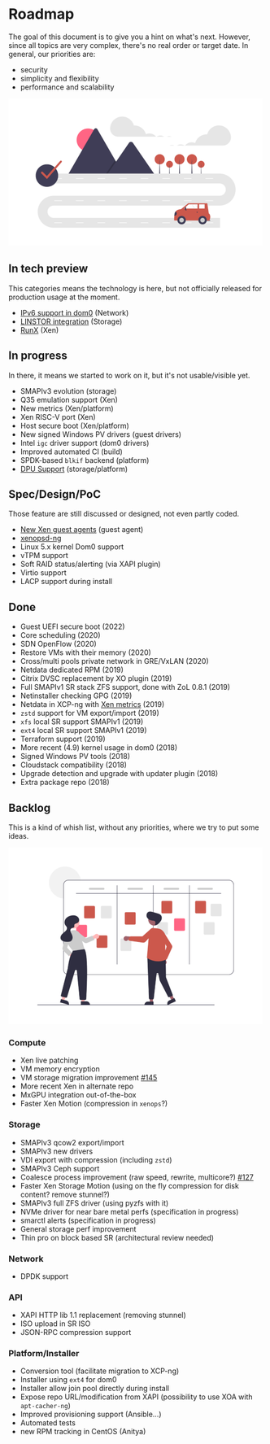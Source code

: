 # Roadmap

The goal of this document is to give you a hint on what's next. However, since all topics are very complex, there's no real order or target date. In general, our priorities are:

* security
* simplicity and flexibility
* performance and scalability

![](./assets/img/roadmap.png)

## In tech preview

This categories means the technology is here, but not officially released for production usage at the moment.

* [IPv6 support in dom0](https://xcp-ng.org/blog/2021/02/09/ipv6-in-xcp-ng/) (Network)
* [LINSTOR integration](https://xcp-ng.org/blog/2020/11/13/xcp-ng-and-linbit-alliance-part-ii/) (Storage)
* [RunX](https://xcp-ng.org/blog/2021/10/19/runx-is-available-in-tech-preview/) (Xen)

## In progress

In there, it means we started to work on it, but it's not usable/visible yet.

* SMAPIv3 evolution (storage)
* Q35 emulation support (Xen)
* New metrics (Xen/platform)
* Xen RISC-V port (Xen)
* Host secure boot (Xen/platform)
* New signed Windows PV drivers (guest drivers)
* Intel `igc` driver support (dom0 drivers)
* Improved automated CI (build)
* SPDK-based `blkif` backend (platform)
* [DPU Support](https://xcp-ng.org/blog/2021/07/12/dpus-and-the-future-of-virtualization/) (storage/platform)

## Spec/Design/PoC

Those feature are still discussed or designed, not even partly coded.

* [New Xen guest agents](https://gitlab.com/xen-project/xen-guest-agent) (guest agent)
* [xenopsd-ng](https://github.com/xcp-ng/xenopsd-ng)
* Linux 5.x kernel Dom0 support
* vTPM support
* Soft RAID status/alerting (via XAPI plugin)
* Virtio support
* LACP support during install

## Done

* Guest UEFI secure boot (2022)
* Core scheduling (2020)
* SDN OpenFlow (2020)
* Restore VMs with their memory (2020)
* Cross/multi pools private network in GRE/VxLAN (2020)
* Netdata dedicated RPM (2019)
* Citrix DVSC replacement by XO plugin (2019)
* Full SMAPIv1 SR stack ZFS support, done with ZoL 0.8.1 (2019)
* Netinstaller checking GPG (2019)
* Netdata in XCP-ng with [Xen metrics](https://github.com/netdata/netdata/pull/5660) (2019)
* `zstd` support for VM export/import (2019)
* `xfs` local SR support SMAPIv1 (2019)
* `ext4` local SR support SMAPIv1 (2019)
* Terraform support (2019)
* More recent (4.9) kernel usage in dom0 (2018)
* Signed Windows PV tools (2018)
* Cloudstack compatibility (2018)
* Upgrade detection and upgrade with updater plugin (2018)
* Extra package repo (2018)

## Backlog

This is a kind of whish list, without any priorities, where we try to put some ideas.

![](./assets/img/backlog.png)

### Compute

* Xen live patching
* VM memory encryption
* VM storage migration improvement [#145](https://github.com/xcp-ng/xcp/issues/145)
* More recent Xen in alternate repo
* MxGPU integration out-of-the-box
* Faster Xen Motion (compression in `xenops`?)

### Storage

* SMAPIv3 qcow2 export/import
* SMAPIv3 new drivers
* VDI export with compression (including `zstd`)
* SMAPIv3 Ceph support
* Coalesce process improvement (raw speed, rewrite, multicore?) [#127](https://github.com/xcp-ng/xcp/issues/127)
* Faster Xen Storage Motion (using on the fly compression for disk content? remove stunnel?)
* SMAPIv3 full ZFS driver (using pyzfs with it)
* NVMe driver for near bare metal perfs (specification in progress)
* smarctl alerts (specification in progress)
* General storage perf improvement
* Thin pro on block based SR (architectural review needed)

### Network

* DPDK support

### API

* XAPI HTTP lib 1.1 replacement (removing stunnel)
* ISO upload in SR ISO
* JSON-RPC compression support

### Platform/Installer

* Conversion tool (facilitate migration to XCP-ng)
* Installer using `ext4` for dom0
* Installer allow join pool directly during install
* Expose repo URL/modification from XAPI (possibility to use XOA with `apt-cacher-ng`)
* Improved provisioning support (Ansible…)
* Automated tests
* new RPM tracking in CentOS (Anitya)